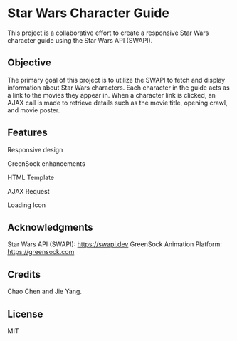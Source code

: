 # Star Wars Character Guide

This project is a collaborative effort to create a responsive Star Wars character guide using the Star Wars API (SWAPI). 

## Objective

The primary goal of this project is to utilize the SWAPI to fetch and display information about Star Wars characters. Each character in the guide acts as a link to the movies they appear in. When a character link is clicked, an AJAX call is made to retrieve details such as the movie title, opening crawl, and movie poster.

## Features

Responsive design  

GreenSock enhancements  

HTML Template  

AJAX Request  

Loading Icon


## Acknowledgments

Star Wars API (SWAPI): https://swapi.dev
GreenSock Animation Platform: https://greensock.com

## Credits

Chao Chen and Jie Yang.

## License

MIT
